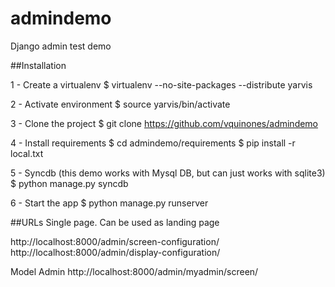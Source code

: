 # admindemo
Django admin test demo

##Installation

1 - Create a virtualenv
$ virtualenv --no-site-packages --distribute yarvis

2 - Activate environment
$ source yarvis/bin/activate

3 - Clone the project
$ git clone https://github.com/vquinones/admindemo

4 - Install requirements
$ cd admindemo/requirements
$ pip install -r local.txt

5 - Syncdb (this demo works with Mysql DB, but can just works with sqlite3)
$ python manage.py syncdb

6 - Start the app
$ python manage.py runserver

##URLs
Single page. Can be used as landing page

http://localhost:8000/admin/screen-configuration/
http://localhost:8000/admin/display-configuration/

Model Admin
http://localhost:8000/admin/myadmin/screen/
